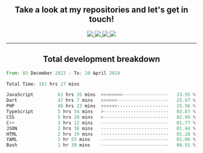 <h2 align="center">
  Take a look at my repositories and let's get in touch!
</h2>
<p align="center">
  <a href="https://www.instagram.com/rayhanarkan?igsh=MXM3dHhmMTZ3ZWVsaA==">
    <img src="https://img.icons8.com/material-outlined/30/689d6a/instagram.png"/>
  </a>
  <a href="https://www.linkedin.com/in/rayhanarkan/">
    <img src="https://img.icons8.com/material-outlined/30/689d6a/linkedin.png"/>
  </a>
  <a href="">
    <img src="https://img.icons8.com/material-outlined/30/689d6a/geography.png"/>
  </a>
  <a href="mailto:rayhanarkan30@gmail.com">
    <img src="https://img.icons8.com/material-outlined/30/689d6a/email.png"/>
  </a>
</p>

---

<h2 align="center">Total development breakdown</h2>

<p align="center">
<!--START_SECTION:waka-->

```rust
From: 03 December 2022 - To: 20 April 2024

Total Time: 181 hrs 27 mins

JavaScript         61 hrs 35 mins  >>>>>>>>-----------------   33.95 %
Dart               47 hrs 7 mins   >>>>>>-------------------   25.97 %
PHP                46 hrs 23 mins  >>>>>>-------------------   25.56 %
TypeScript         5 hrs 34 mins   >------------------------   03.07 %
CSS                5 hrs 20 mins   >------------------------   02.95 %
C++                3 hrs 12 mins   -------------------------   01.77 %
JSON               2 hrs 36 mins   -------------------------   01.44 %
HTML               2 hrs 19 mins   -------------------------   01.28 %
YAML               1 hr 55 mins    -------------------------   01.06 %
Bash               1 hr 39 mins    -------------------------   00.91 %
```

<!--END_SECTION:waka-->
</p>
